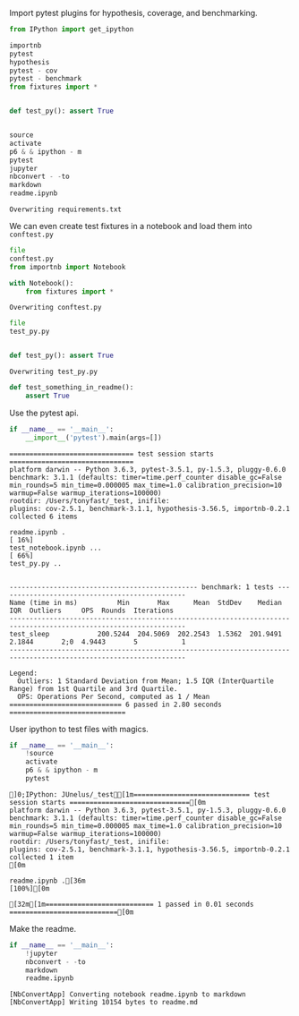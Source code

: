 Import pytest plugins for hypothesis, coverage, and benchmarking.

```python
from IPython import get_ipython
```

```python
importnb
pytest
hypothesis
pytest - cov
pytest - benchmark
from fixtures import *


def test_py(): assert True


source
activate
p6 & & ipython - m
pytest
jupyter
nbconvert - -to
markdown
readme.ipynb
```

    Overwriting requirements.txt

We can even create test fixtures in a notebook and load them into `conftest.py`

```python
file
conftest.py
from importnb import Notebook

with Notebook():
    from fixtures import *
```

    Overwriting conftest.py

```python
file
test_py.py


def test_py(): assert True
```

    Overwriting test_py.py

```python
def test_something_in_readme():
    assert True
```

Use the pytest api.

```python
if __name__ == '__main__':
    __import__('pytest').main(args=[])    
```

    =============================== test session starts ===============================
    platform darwin -- Python 3.6.3, pytest-3.5.1, py-1.5.3, pluggy-0.6.0
    benchmark: 3.1.1 (defaults: timer=time.perf_counter disable_gc=False min_rounds=5 min_time=0.000005 max_time=1.0 calibration_precision=10 warmup=False warmup_iterations=100000)
    rootdir: /Users/tonyfast/_test, inifile:
    plugins: cov-2.5.1, benchmark-3.1.1, hypothesis-3.56.5, importnb-0.2.1
    collected 6 items
    
    readme.ipynb .                                                              [ 16%]
    test_notebook.ipynb ...                                                     [ 66%]
    test_py.py ..
    
    
    ----------------------------------------------- benchmark: 1 tests -----------------------------------------------
    Name (time in ms)          Min       Max      Mean  StdDev    Median     IQR  Outliers     OPS  Rounds  Iterations
    ------------------------------------------------------------------------------------------------------------------
    test_sleep            200.5244  204.5069  202.2543  1.5362  201.9491  2.1844       2;0  4.9443       5           1
    ------------------------------------------------------------------------------------------------------------------
    
    Legend:
      Outliers: 1 Standard Deviation from Mean; 1.5 IQR (InterQuartile Range) from 1st Quartile and 3rd Quartile.
      OPS: Operations Per Second, computed as 1 / Mean
    ============================ 6 passed in 2.80 seconds =============================

User ipython to test files with magics.

```python
if __name__ == '__main__':
    !source
    activate
    p6 & & ipython - m
    pytest
```

    ]0;IPython: JUnelus/_test[1m============================= test session starts ==============================[0m
    platform darwin -- Python 3.6.3, pytest-3.5.1, py-1.5.3, pluggy-0.6.0
    benchmark: 3.1.1 (defaults: timer=time.perf_counter disable_gc=False min_rounds=5 min_time=0.000005 max_time=1.0 calibration_precision=10 warmup=False warmup_iterations=100000)
    rootdir: /Users/tonyfast/_test, inifile:
    plugins: cov-2.5.1, benchmark-3.1.1, hypothesis-3.56.5, importnb-0.2.1
    collected 1 item                                                               [0m
    
    readme.ipynb .[36m                                                           [100%][0m
    
    [32m[1m=========================== 1 passed in 0.01 seconds ===========================[0m

Make the readme.

```python
if __name__ == '__main__':
    !jupyter
    nbconvert - -to
    markdown
    readme.ipynb
```

    [NbConvertApp] Converting notebook readme.ipynb to markdown
    [NbConvertApp] Writing 10154 bytes to readme.md

